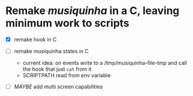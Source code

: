 # Remake *musiquinha* in a C, leaving minimum work to scripts

- [x] remake hook in C

- [ ] remake musiquinha states in C
    - current idea: on events write to a /tmp/musiquinha-file-tmp and call the hook that just ```cat``` from it
    - SCRIPTPATH read from env variable

- [ ] *MAYBE* add multi screen capabilities
